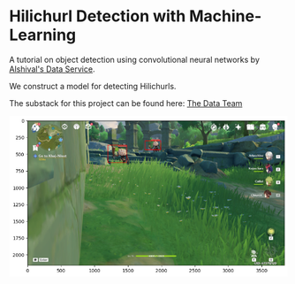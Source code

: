 # Hilichurl Detection with Machine-Learning
A tutorial on object detection using convolutional neural networks by [Alshival's Data Service](https://alshival.com).

We construct a model for detecting Hilichurls. 

The substack for this project can be found here: [The Data Team](https://open.substack.com/pub/alshival/p/hilichurl-detection-with-machine?r=2e5awl&utm_campaign=post&utm_medium=web&showWelcomeOnShare=true)

![](output3.png)
